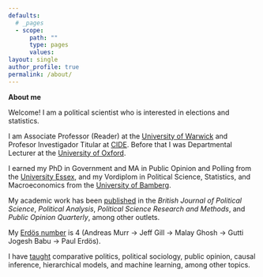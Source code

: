 ```yaml
---
defaults:
  # _pages
  - scope:
      path: ""
      type: pages
      values:
layout: single
author_profile: true
permalink: /about/
---
```


**About me**

Welcome!  I am a political scientist who is interested in elections and statistics.

I am Associate Professor (Reader) at the [University of Warwick](https://warwick.ac.uk) and Profesor Investigador Titular at [CIDE](https://www.cide.edu/).  Before that I was Departmental Lecturer at the [University of Oxford](https://www.ox.ac.uk).

I earned my PhD in Government and MA in Public Opinion and Polling from the [University Essex](https://www.essex.ac.uk/), and my Vordiplom in Political Science, Statistics, and Macroeconomics from the [University of Bamberg](https://www.uni-bamberg.de/en/).

My academic work has been [published](/publications/) in the *British Journal of Political Science*, *Political Analysis*, *Political Science Research and Methods*, and *Public Opinion Quarterly*, among other outlets.

My [Erdös number](https://en.wikipedia.org/wiki/Erd%C5%91s_number) is 4 (Andreas Murr &#8594; Jeff Gill &#8594; Malay Ghosh &#8594; Gutti Jogesh Babu &#8594; Paul Erdös).

I have [taught](/teaching/) comparative politics, political sociology, public opinion, causal inference, hierarchical models, and machine learning, among other topics.







